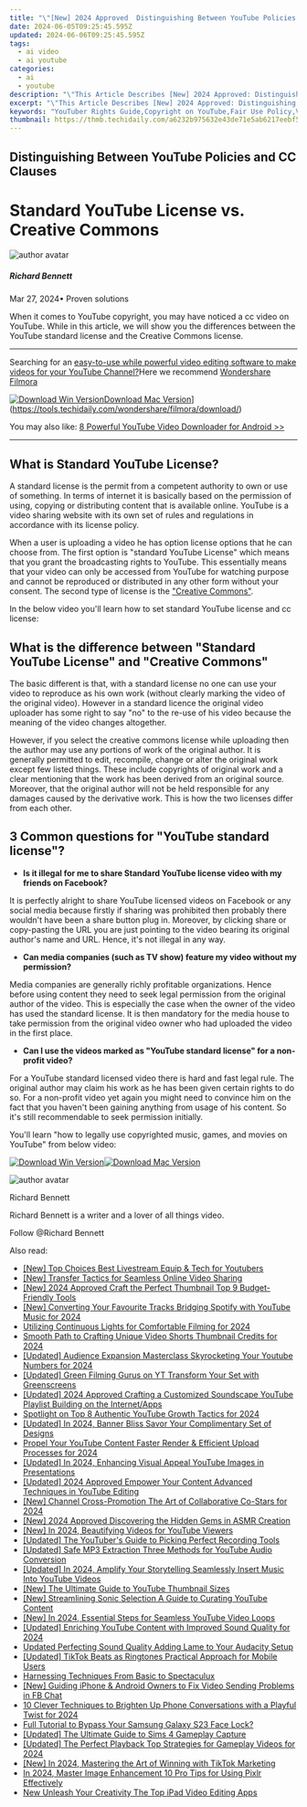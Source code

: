 ```yaml
---
title: "\"[New] 2024 Approved  Distinguishing Between YouTube Policies and CC Clauses\""
date: 2024-06-05T09:25:45.595Z
updated: 2024-06-06T09:25:45.595Z
tags:
  - ai video
  - ai youtube
categories:
  - ai
  - youtube
description: "\"This Article Describes [New] 2024 Approved: Distinguishing Between YouTube Policies and CC Clauses\""
excerpt: "\"This Article Describes [New] 2024 Approved: Distinguishing Between YouTube Policies and CC Clauses\""
keywords: "YouTuber Rights Guide,Copyright on YouTube,Fair Use Policy,Video Content License,Digital Media Law,Intellectual Property Online,Compliance with CC"
thumbnail: https://thmb.techidaily.com/a6232b975632e43de71e5ab6217eebf552fc531569d56d79c1b10e2acedb4321.png
---
```


## Distinguishing Between YouTube Policies and CC Clauses

# Standard YouTube License vs. Creative Commons

![author avatar](https://images.wondershare.com/filmora/article-images/richard-bennett.jpg)

##### Richard Bennett

 Mar 27, 2024• Proven solutions

When it comes to YouTube copyright, you may have noticed a cc video on YouTube. While in this article, we will show you the differences between the YouTube standard license and the Creative Commons license.

---

Searching for an [easy-to-use while powerful video editing software to make videos for your YouTube Channel?](https://tools.techidaily.com/wondershare/filmora/download/)Here we recommend [Wondershare Filmora](https://tools.techidaily.com/wondershare/filmora/download/)

[![Download Win Version](https://images.wondershare.com/filmora/guide/download-btn-win.jpg)](https://tools.techidaily.com/wondershare/filmora/download/)[Download Mac Version](https://images.wondershare.com/filmora/guide/download-btn-mac.jpg)](https://tools.techidaily.com/wondershare/filmora/download/)

You may also like: [8 Powerful YouTube Video Downloader for Android >>](https://tools.techidaily.com/wondershare/filmora/download/)

---

## What is Standard YouTube License?

A standard license is the permit from a competent authority to own or use of something. In terms of internet it is basically based on the permission of using, copying or distributing content that is available online. YouTube is a video sharing website with its own set of rules and regulations in accordance with its license policy.

When a user is uploading a video he has option license options that he can choose from. The first option is "standard YouTube License" which means that you grant the broadcasting rights to YouTube. This essentially means that your video can only be accessed from YouTube for watching purpose and cannot be reproduced or distributed in any other form without your consent. The second type of license is the ["Creative Commons"](https://tools.techidaily.com/wondershare/filmora/download/).

In the below video you'll learn how to set standard YouTube license and cc license:

## What is the difference between "Standard YouTube License" and "Creative Commons"

The basic different is that, with a standard license no one can use your video to reproduce as his own work (without clearly marking the video of the original video). However in a standard licence the original video uploader has some right to say "no" to the re-use of his video because the meaning of the video changes altogether.

However, if you select the creative commons license while uploading then the author may use any portions of work of the original author. It is generally permitted to edit, recompile, change or alter the original work except few listed things. These include copyrights of original work and a clear mentioning that the work has been derived from an original source. Moreover, that the original author will not be held responsible for any damages caused by the derivative work. This is how the two licenses differ from each other.

## 3 Common questions for "YouTube standard license"?

* **Is it illegal for me to share Standard YouTube license video with my friends on Facebook?**

It is perfectly alright to share YouTube licensed videos on Facebook or any social media because firstly if sharing was prohibited then probably there wouldn't have been a share button plug in. Moreover, by clicking share or copy-pasting the URL you are just pointing to the video bearing its original author's name and URL. Hence, it's not illegal in any way.

* **Can media companies (such as TV show) feature my video without my permission?**

Media companies are generally richly profitable organizations. Hence before using content they need to seek legal permission from the original author of the video. This is especially the case when the owner of the video has used the standard license. It is then mandatory for the media house to take permission from the original video owner who had uploaded the video in the first place.

* **Can I use the videos marked as "YouTube standard license" for a non-profit video?**

For a YouTube standard licensed video there is hard and fast legal rule. The original author may claim his work as he has been given certain rights to do so. For a non-profit video yet again you might need to convince him on the fact that you haven't been gaining anything from usage of his content. So it's still recommendable to seek permission initially.

You'll learn "how to legally use copyrighted music, games, and movies on YouTube" from below video:

[![Download Win Version](https://images.wondershare.com/filmora/guide/download-btn-win.jpg)](https://tools.techidaily.com/wondershare/filmora/download/)[![Download Mac Version](https://images.wondershare.com/filmora/guide/download-btn-mac.jpg)](https://tools.techidaily.com/wondershare/filmora/download/)

![author avatar](https://images.wondershare.com/filmora/article-images/richard-bennett.jpg)

Richard Bennett

Richard Bennett is a writer and a lover of all things video.

Follow @Richard Bennett

<span class="atpl-alsoreadstyle">Also read:</span>
<div><ul>
<li><a href="https://facebook-video-footage.techidaily.com/new-top-choices-best-livestream-equip-and-tech-for-youtubers/"><u>[New] Top Choices  Best Livestream Equip & Tech for Youtubers</u></a></li>
<li><a href="https://facebook-video-footage.techidaily.com/new-transfer-tactics-for-seamless-online-video-sharing/"><u>[New] Transfer Tactics for Seamless Online Video Sharing</u></a></li>
<li><a href="https://facebook-video-footage.techidaily.com/new-2024-approved-craft-the-perfect-thumbnail-top-9-budget-friendly-tools/"><u>[New] 2024 Approved  Craft the Perfect Thumbnail  Top 9 Budget-Friendly Tools</u></a></li>
<li><a href="https://facebook-video-footage.techidaily.com/new-converting-your-favourite-tracks-bridging-spotify-with-youtube-music-for-2024/"><u>[New] Converting Your Favourite Tracks  Bridging Spotify with YouTube Music for 2024</u></a></li>
<li><a href="https://facebook-video-footage.techidaily.com/utilizing-continuous-lights-for-comfortable-filming-for-2024/"><u>Utilizing Continuous Lights for Comfortable Filming for 2024</u></a></li>
<li><a href="https://facebook-video-footage.techidaily.com/smooth-path-to-crafting-unique-video-shorts-thumbnail-credits-for-2024/"><u>Smooth Path to Crafting Unique Video Shorts Thumbnail Credits for 2024</u></a></li>
<li><a href="https://facebook-video-footage.techidaily.com/updated-audience-expansion-masterclass-skyrocketing-your-youtube-numbers-for-2024/"><u>[Updated] Audience Expansion Masterclass  Skyrocketing Your Youtube Numbers for 2024</u></a></li>
<li><a href="https://facebook-video-footage.techidaily.com/updated-green-filming-gurus-on-yt-transform-your-set-with-greenscreens/"><u>[Updated] Green Filming Gurus on YT  Transform Your Set with Greenscreens</u></a></li>
<li><a href="https://facebook-video-footage.techidaily.com/updated-2024-approved-crafting-a-customized-soundscape-youtube-playlist-building-on-the-internetapps/"><u>[Updated] 2024 Approved  Crafting a Customized Soundscape  YouTube Playlist Building on the Internet/Apps</u></a></li>
<li><a href="https://facebook-video-footage.techidaily.com/spotlight-on-top-8-authentic-youtube-growth-tactics-for-2024/"><u>Spotlight on Top 8 Authentic YouTube Growth Tactics for 2024</u></a></li>
<li><a href="https://facebook-video-footage.techidaily.com/updated-in-2024-banner-bliss-savor-your-complimentary-set-of-designs/"><u>[Updated] In 2024, Banner Bliss  Savor Your Complimentary Set of Designs</u></a></li>
<li><a href="https://facebook-video-footage.techidaily.com/propel-your-youtube-content-faster-render-and-efficient-upload-processes-for-2024/"><u>Propel Your YouTube Content  Faster Render & Efficient Upload Processes for 2024</u></a></li>
<li><a href="https://facebook-video-footage.techidaily.com/updated-in-2024-enhancing-visual-appeal-youtube-images-in-presentations/"><u>[Updated] In 2024, Enhancing Visual Appeal  YouTube Images in Presentations</u></a></li>
<li><a href="https://facebook-video-footage.techidaily.com/updated-2024-approved-empower-your-content-advanced-techniques-in-youtube-editing/"><u>[Updated] 2024 Approved  Empower Your Content  Advanced Techniques in YouTube Editing</u></a></li>
<li><a href="https://facebook-video-footage.techidaily.com/new-channel-cross-promotion-the-art-of-collaborative-co-stars-for-2024/"><u>[New] Channel Cross-Promotion  The Art of Collaborative Co-Stars for 2024</u></a></li>
<li><a href="https://facebook-video-footage.techidaily.com/new-2024-approved-discovering-the-hidden-gems-in-asmr-creation/"><u>[New] 2024 Approved  Discovering the Hidden Gems in ASMR Creation</u></a></li>
<li><a href="https://facebook-video-footage.techidaily.com/new-in-2024-beautifying-videos-for-youtube-viewers/"><u>[New] In 2024, Beautifying Videos for YouTube Viewers</u></a></li>
<li><a href="https://facebook-video-footage.techidaily.com/updated-the-youtubers-guide-to-picking-perfect-recording-tools/"><u>[Updated] The YouTuber's Guide to Picking Perfect Recording Tools</u></a></li>
<li><a href="https://facebook-video-footage.techidaily.com/updated-safe-mp3-extraction-three-methods-for-youtube-audio-conversion/"><u>[Updated] Safe MP3 Extraction  Three Methods for YouTube Audio Conversion</u></a></li>
<li><a href="https://facebook-video-footage.techidaily.com/updated-in-2024-amplify-your-storytelling-seamlessly-insert-music-into-youtube-videos/"><u>[Updated] In 2024, Amplify Your Storytelling  Seamlessly Insert Music Into YouTube Videos</u></a></li>
<li><a href="https://facebook-video-footage.techidaily.com/new-the-ultimate-guide-to-youtube-thumbnail-sizes/"><u>[New] The Ultimate Guide to YouTube Thumbnail Sizes</u></a></li>
<li><a href="https://facebook-video-footage.techidaily.com/new-streamlining-sonic-selection-a-guide-to-curating-youtube-content/"><u>[New] Streamlining Sonic Selection  A Guide to Curating YouTube Content</u></a></li>
<li><a href="https://facebook-video-footage.techidaily.com/new-in-2024-essential-steps-for-seamless-youtube-video-loops/"><u>[New] In 2024, Essential Steps for Seamless YouTube Video Loops</u></a></li>
<li><a href="https://facebook-video-footage.techidaily.com/updated-enriching-youtube-content-with-improved-sound-quality-for-2024/"><u>[Updated] Enriching YouTube Content with Improved Sound Quality for 2024</u></a></li>
<li><a href="https://audio-editing.techidaily.com/updated-perfecting-sound-quality-adding-lame-to-your-audacity-setup/"><u>Updated Perfecting Sound Quality Adding Lame to Your Audacity Setup</u></a></li>
<li><a href="https://some-guidance.techidaily.com/updated-tiktok-beats-as-ringtones-practical-approach-for-mobile-users/"><u>[Updated] TikTok Beats as Ringtones  Practical Approach for Mobile Users</u></a></li>
<li><a href="https://youtube-videos.techidaily.com/harnessing-techniques-from-basic-to-spectaculux/"><u>Harnessing Techniques  From Basic to Spectaculux</u></a></li>
<li><a href="https://facebook-video-recording.techidaily.com/new-guiding-iphone-and-android-owners-to-fix-video-sending-problems-in-fb-chat/"><u>[New] Guiding iPhone & Android Owners to Fix Video Sending Problems in FB Chat</u></a></li>
<li><a href="https://voice-adjusting.techidaily.com/10-clever-techniques-to-brighten-up-phone-conversations-with-a-playful-twist-for-2024/"><u>10 Clever Techniques to Brighten Up Phone Conversations with a Playful Twist for 2024</u></a></li>
<li><a href="https://android-unlock.techidaily.com/full-tutorial-to-bypass-your-samsung-galaxy-s23-face-lock-by-drfone-android/"><u>Full Tutorial to Bypass Your Samsung Galaxy S23 Face Lock?</u></a></li>
<li><a href="https://video-capture.techidaily.com/updated-the-ultimate-guide-to-sims-4-gameplay-capture/"><u>[Updated] The Ultimate Guide to Sims 4 Gameplay Capture</u></a></li>
<li><a href="https://visual-screen-recording.techidaily.com/updated-the-perfect-playback-top-strategies-for-gameplay-videos-for-2024/"><u>[Updated] The Perfect Playback  Top Strategies for Gameplay Videos for 2024</u></a></li>
<li><a href="https://tiktok-video-recordings.techidaily.com/new-in-2024-mastering-the-art-of-winning-with-tiktok-marketing/"><u>[New] In 2024, Mastering the Art of Winning with TikTok Marketing</u></a></li>
<li><a href="https://extra-approaches.techidaily.com/in-2024-master-image-enhancement-10-pro-tips-for-using-pixlr-effectively/"><u>In 2024, Master Image Enhancement  10 Pro Tips for Using Pixlr Effectively</u></a></li>
<li><a href="https://video-content-creator.techidaily.com/new-unleash-your-creativity-the-top-ipad-video-editing-apps/"><u>New Unleash Your Creativity The Top iPad Video Editing Apps</u></a></li>
</ul></div>

<ins class="adsbygoogle"
      style="display:block"
      data-ad-client="ca-pub-7571918770474297"
      data-ad-slot="8358498916"
      data-ad-format="auto"
      data-full-width-responsive="true"></ins>